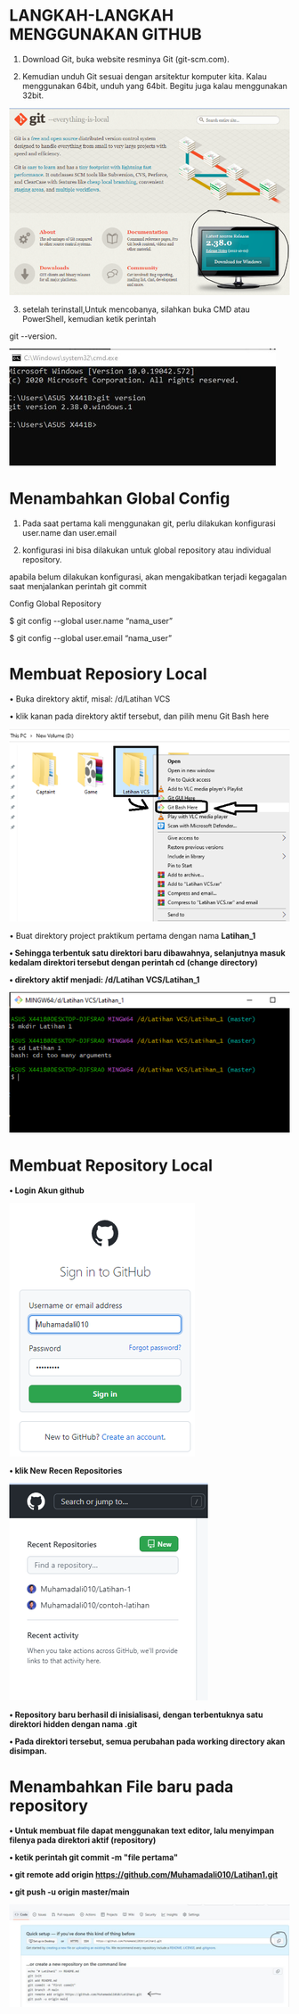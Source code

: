 # LANGKAH-LANGKAH MENGGUNAKAN GITHUB
1. Download Git, buka website resminya Git (git-scm.com).

2. Kemudian unduh Git sesuai dengan arsitektur komputer kita. Kalau menggunakan 64bit, unduh yang 64bit. Begitu juga kalau menggunakan 32bit.


![image](SC/Capture.PNG)


3. setelah terinstall,Untuk mencobanya, silahkan buka CMD atau PowerShell, kemudian ketik perintah

  git --version.


![image](SC/1.png)



# Menambahkan Global Config

1. Pada saat pertama kali menggunakan git, perlu dilakukan konfigurasi user.name dan user.email

2. konfigurasi ini bisa dilakukan untuk global repository atau individual repository.

  apabila belum dilakukan konfigurasi, akan mengakibatkan terjadi kegagalan saat menjalankan perintah git commit
    

  Config Global Repository

$ git config --global user.name “nama_user”

$ git config --global user.email “nama_user”


# Membuat Reposiory Local

• Buka direktory aktif, misal: /d/Latihan VCS

• klik kanan pada direktory aktif tersebut, dan pilih menu Git Bash here


![image](SC/Capture2.png)


• Buat direktory project praktikum pertama dengan nama <strong>Latihan_1

• Sehingga terbentuk satu direktori baru dibawahnya, selanjutnya masuk kedalam direktori tersebut dengan perintah <strong>cd</strong>
  (change directory)

• direktory aktif menjadi: /d/Latihan VCS/Latihan_1


![image](SC/2.png)


# Membuat Repository Local

• Login Akun github


![image](SC/5.PNG)


• klik New Recen Repositories


![image](SC/Capture3.PNG)


• Repository baru berhasil di inisialisasi, dengan terbentuknya satu direktori hidden dengan nama .git

• Pada direktori tersebut, semua perubahan pada working directory akan disimpan.

# Menambahkan File baru pada repository

• Untuk membuat file dapat menggunakan text editor, lalu menyimpan filenya pada direktori aktif (repository)

• ketik perintah git commit -m "file pertama"

• git remote add origin https://github.com/Muhamadali010/Latihan1.git

• git push -u origin master/main

![image](SC/4.png)